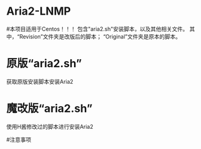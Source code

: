 # Aria2-LNMP
#本项目适用于Centos！！！
包含"aria2.sh"安装脚本，以及其他相关文件。
其中，“Revision”文件夹是改版后的脚本；
“Original”文件夹是原本的脚本。


# 原版“aria2.sh”
获取原版安装脚本安装Aria2

# 魔改版“aria2.sh”
使用H酱修改过的脚本进行安装Aria2

#注意事项